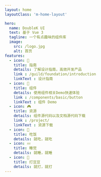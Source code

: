 ```yaml
---
layout: home
layoutClass: 'm-home-layout'

hero:
  name: DoubleK UI
  text: 基于 Vue 3
  tagline: 一个有点趣味的组件库
  image:
    src: /logo.jpg
    alt: 首页
features:
  - icon: 🎏
    title: 指南
    details: 了解设计指南，高效开发产品
    link : /guild/foundation/introduction
    linkText : 设计指南
  - icon: 📗 
    title: 组件
    details: 使用组件相关Demo快速体验
    link : /components/basic/button
    linkText : 组件 Demo
  - icon: 🎮
    title: 资源
    details: 组件源代码以及文档源代码下载
    link : /project/
    linkText : 资源下载
  - icon: 🍜 
    title: 吃饭
    details: 就吃，就吃
  - icon: 💤
    title: 睡觉
    details: 就睡，就睡
  - icon: 👊  
    title: 打豆豆
    details: 就打，就打
---
```


<style>
</style>
